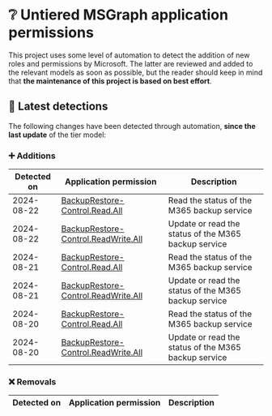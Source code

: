 # ❔ Untiered MSGraph application permissions

This project uses some level of automation to detect the addition of new roles and permissions by Microsoft. The latter are reviewed and added to the relevant models as soon as possible, but the reader should keep in mind that **the maintenance of this project is based on best effort**.

## 🔎 Latest detections

The following changes have been detected through automation, **since the last update** of the tier model:

### ➕ Additions

| Detected on | Application permission | Description | 
|---|---|---|
| 2024-08-22 | [BackupRestore-Control.Read.All](https://graph.microsoft.com/v1.0/directoryRoleTemplates/6fe20a79-0e15-45a1-b019-834c125993a0) | Read the status of the M365 backup service |
| 2024-08-22 | [BackupRestore-Control.ReadWrite.All](https://graph.microsoft.com/v1.0/directoryRoleTemplates/fb240865-88f8-4a1d-923f-98dbc7920860) | Update or read the status of the M365 backup service |
| 2024-08-21 | [BackupRestore-Control.Read.All](https://graph.microsoft.com/v1.0/directoryRoleTemplates/6fe20a79-0e15-45a1-b019-834c125993a0) | Read the status of the M365 backup service |
| 2024-08-21 | [BackupRestore-Control.ReadWrite.All](https://graph.microsoft.com/v1.0/directoryRoleTemplates/fb240865-88f8-4a1d-923f-98dbc7920860) | Update or read the status of the M365 backup service |
| 2024-08-20 | [BackupRestore-Control.Read.All](https://graph.microsoft.com/v1.0/directoryRoleTemplates/6fe20a79-0e15-45a1-b019-834c125993a0) | Read the status of the M365 backup service |
| 2024-08-20 | [BackupRestore-Control.ReadWrite.All](https://graph.microsoft.com/v1.0/directoryRoleTemplates/fb240865-88f8-4a1d-923f-98dbc7920860) | Update or read the status of the M365 backup service |

### ❌ Removals

| Detected on | Application permission | Description | 
|---|---|---|
